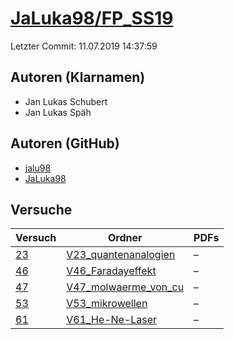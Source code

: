 # [JaLuka98/FP_SS19](https://github.com/JaLuka98/FP_SS19)

Letzter Commit: 11.07.2019 14:37:59

## Autoren (Klarnamen)
- Jan Lukas Schubert
- Jan Lukas Späh

## Autoren (GitHub)
- [jalu98](https://github.com/jalu98)
- [JaLuka98](https://github.com/JaLuka98)

## Versuche

|       Versuch        |                                           Ordner                                           |PDFs|
|----------------------|--------------------------------------------------------------------------------------------|----|
|[23](../../versuch/23)|[V23_quantenanalogien](https://github.com/JaLuka98/FP_SS19/tree/master/V23_quantenanalogien)|–   |
|[46](../../versuch/46)|[V46_Faradayeffekt](https://github.com/JaLuka98/FP_SS19/tree/master/V46_Faradayeffekt)      |–   |
|[47](../../versuch/47)|[V47_molwaerme_von_cu](https://github.com/JaLuka98/FP_SS19/tree/master/V47_molwaerme_von_cu)|–   |
|[53](../../versuch/53)|[V53_mikrowellen](https://github.com/JaLuka98/FP_SS19/tree/master/V53_mikrowellen)          |–   |
|[61](../../versuch/61)|[V61_He-Ne-Laser](https://github.com/JaLuka98/FP_SS19/tree/master/V61_He-Ne-Laser)          |–   |
